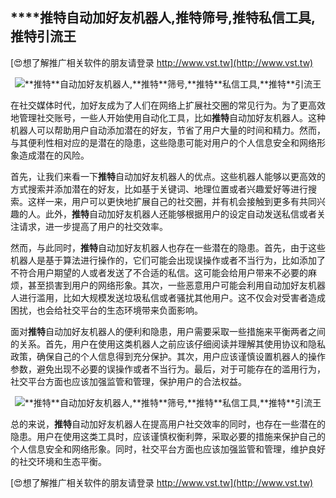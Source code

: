 ## ****推特**自动加好友机器人,**推特**筛号,**推特**私信工具,**推特**引流王**

[😍想了解推广相关软件的朋友请登录 http://www.vst.tw](http://www.vst.tw)

 <center><img src="https://vst.tw/MP4/tuiguang/png/6.png" alt="**推特**自动加好友机器人,**推特**筛号,**推特**私信工具,**推特**引流王"></center>

在社交媒体时代，加好友成为了人们在网络上扩展社交圈的常见行为。为了更高效地管理社交账号，一些人开始使用自动化工具，比如**推特**自动加好友机器人。这种机器人可以帮助用户自动添加潜在的好友，节省了用户大量的时间和精力。然而，与其便利性相对应的是潜在的隐患，这些隐患可能对用户的个人信息安全和网络形象造成潜在的风险。

首先，让我们来看一下**推特**自动加好友机器人的优点。这些机器人能够以更高效的方式搜索并添加潜在的好友，比如基于关键词、地理位置或者兴趣爱好等进行搜索。这样一来，用户可以更快地扩展自己的社交圈，并有机会接触到更多有共同兴趣的人。此外，**推特**自动加好友机器人还能够根据用户的设定自动发送私信或者关注请求，进一步提高了用户的社交效率。

然而，与此同时，**推特**自动加好友机器人也存在一些潜在的隐患。首先，由于这些机器人是基于算法进行操作的，它们可能会出现误操作或者不当行为，比如添加了不符合用户期望的人或者发送了不合适的私信。这可能会给用户带来不必要的麻烦，甚至损害到用户的网络形象。其次，一些恶意用户可能会利用自动加好友机器人进行滥用，比如大规模发送垃圾私信或者骚扰其他用户。这不仅会对受害者造成困扰，也会给社交平台的生态环境带来负面影响。

面对**推特**自动加好友机器人的便利和隐患，用户需要采取一些措施来平衡两者之间的关系。首先，用户在使用这类机器人之前应该仔细阅读并理解其使用协议和隐私政策，确保自己的个人信息得到充分保护。其次，用户应该谨慎设置机器人的操作参数，避免出现不必要的误操作或者不当行为。最后，对于可能存在的滥用行为，社交平台方面也应该加强监管和管理，保护用户的合法权益。

 <center><img src="https://vst.tw/MP4/tuiguang/png/3.png" alt="**推特**自动加好友机器人,**推特**筛号,**推特**私信工具,**推特**引流王"></center>

总的来说，**推特**自动加好友机器人在提高用户社交效率的同时，也存在一些潜在的隐患。用户在使用这类工具时，应该谨慎权衡利弊，采取必要的措施来保护自己的个人信息安全和网络形象。同时，社交平台方面也应该加强监管和管理，维护良好的社交环境和生态平衡。

[😍想了解推广相关软件的朋友请登录 http://www.vst.tw](http://www.vst.tw)



